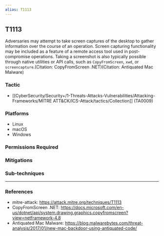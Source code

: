 ```yaml
---
alias: T1113
---
```


## T1113

Adversaries may attempt to take screen captures of the desktop to gather information over the course of an operation. Screen capturing functionality may be included as a feature of a remote access tool used in post-compromise operations. Taking a screenshot is also typically possible through native utilities or API calls, such as <code>CopyFromScreen</code>, <code>xwd</code>, or <code>screencapture</code>.(Citation: CopyFromScreen .NET)(Citation: Antiquated Mac Malware)



### Tactic
- [[CyberSecurity/Security+/1-Threats-Attacks-Vulnerabilities/Attacking-Frameworks/MITRE ATT&CK/ICS-Attack/tactics/Collection]] (TA0009)

### Platforms
- Linux
- macOS
- Windows

### Permissions Required

### Mitigations

### Sub-techniques


---
### References

- mitre-attack: https://attack.mitre.org/techniques/T1113
- CopyFromScreen .NET: https://docs.microsoft.com/en-us/dotnet/api/system.drawing.graphics.copyfromscreen?view=netframework-4.8
- Antiquated Mac Malware: https://blog.malwarebytes.com/threat-analysis/2017/01/new-mac-backdoor-using-antiquated-code/
